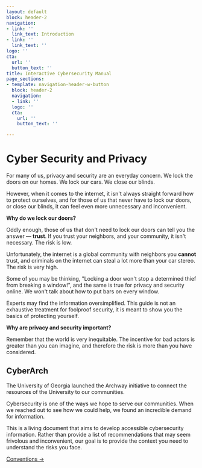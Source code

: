 ```yaml
---
layout: default
block: header-2
navigation:
- link: ''
  link_text: Introduction
- link: ''
  link_text: ''
logo: ''
cta:
  url: ''
  button_text: ''
title: Interactive Cybersecurity Manual
page_sections:
- template: navigation-header-w-button
  block: header-2
  navigation:
  - link: ''
  logo: ''
  cta:
    url: ''
    button_text: ''

---
```

# Cyber Security and Privacy

For many of us, privacy and security are an everyday concern. We lock the doors on our homes. We lock our cars. We close our blinds.

However, when it comes to the internet, it isn't always straight forward how to protect ourselves, and for those of us that never have to lock our doors, or close our blinds, it can feel even more unnecessary and inconvenient.

**Why do we lock our doors?**

Oddly enough, those of us that don't need to lock our doors can tell you the answer — **trust**. If you trust your neighbors, and your community, it isn't necessary. The risk is low.

Unfortunately, the internet is a global community with neighbors you **cannot** trust, and criminals on the internet can steal a lot more than your car stereo. The risk is very high.

Some of you may be thinking, "Locking a door won't stop a determined thief from breaking a window!", and the same is true for privacy and security online. We won't talk about how to put bars on every window.

Experts may find the information oversimplified. This guide is not an exhaustive treatment for foolproof security, it is meant to show you the basics of protecting yourself.

**Why are privacy and security important?**

Remember that the world is very inequitable. The incentive for bad actors is greater than you can imagine, and therefore the risk is more than you have considered.

## CyberArch

The University of Georgia launched the Archway initiative to connect the resources of the University to our communities.

Cybersecurity is one of the ways we hope to serve our communities. When we reached out to see how we could help, we found an incredible demand for information.

This is a living document that aims to develop accessible cybersecurity information. Rather than provide a list of recommendations that may seem frivolous and inconvenient, our goal is to provide the context you need to understand the risks you face.

[Conventions →](./conventions.html)

